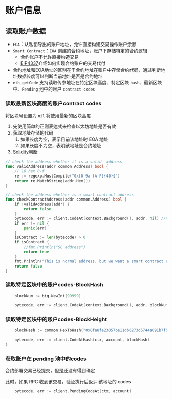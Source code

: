 # 账户信息
## 读取账户数据
- `EOA`：从私钥导出的账户地址，允许直接构建交易操作账户余额
- `Smart Contract`：`EOA` 创建的合约地址，账户下存储特定的合约逻辑
    - 合约账户不允许直接构造交易
    - [EIP4337](https://docs.stackup.sh/docs/account-abstraction)介绍如何实现合约账户的交易代付
- 合约地址和EOA地址的区别在于合约地址在账户中存储合约代码，通过判断地址数据长度可以判断当前地址是否是合约地址
- `eth_getCode` 支持读取传参地址在特定区块高度、特定区块 `hash`、最新区块中、`Pending` 池中的账户 `contract codes`
### 读取最新区块高度的账户contract codes
将区块号设置为 `nil` 将使用最新的区块高度
1. 先使用简单的正则表达式来检查以太坊地址是否有效
2. 获取地址存储的代码
    1. 如果长度为空，表示目前该地址时 EOA 地址
    2. 如果长度不为空，表明该地址是合约地址
3. [Solidity判断](https://yuhuajing.github.io/solidity-book/milestone_3/contracts-getcodes.html)

```go
// check the address whether it is a valid  address
func validAddress(addr common.Address) bool {
	// 16 hex 0-f
	re := regexp.MustCompile("0x[0-9a-fA-F]{40}$")
	return re.MatchString(addr.Hex())
}

// check the address whether is a smart contract address
func checkContractAddress(addr common.Address) bool {
	if !validAddress(addr) {
		return false
	}
	bytecode, err := client.CodeAt(context.Background(), addr, nil) //nil is the latest block
	if err != nil {
		panic(err)
	}
	isContract := len(bytecode) > 0
	if isContract {
		//fmt.Println("SC address")
		return true
	}
	fmt.Println("This is normal address, but we want a smart contract address")
	return false
}
```

### 读取特定区块中的账户codes-BlockHash
```go
	blockNum := big.NewInt(99999)
	
	bytecode, err := client.CodeAt(context.Background(), addr, blockNum) //nil is the latest block
```
### 读取特定区块中的账户codes-BlockHeight
```go
	blockHash := common.HexToHash("0x0fa8fe23357be11db6273d5744a091b7f5baa70d7824addd680c8ed1fd2fbf0b")
    
	bytecode, err := client.CodeAtHash(ctx, account, blockHash)
}
```
### 获取账户在 pending 池中的codes
合约部署交易已经提交，但是还没有得到确定

此时，如果 RPC 收到该交易，验证执行后返沪i该地址的 codes
```go
    bytecode, err := client.PendingCodeAt(ctx, account)
```
